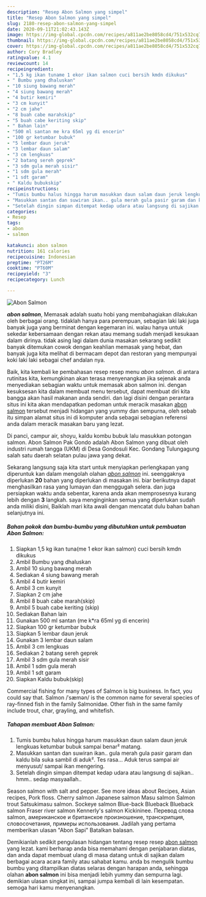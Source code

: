 ```yaml
---
description: "Resep Abon Salmon yang simpel"
title: "Resep Abon Salmon yang simpel"
slug: 2180-resep-abon-salmon-yang-simpel
date: 2020-09-11T21:02:43.143Z
image: https://img-global.cpcdn.com/recipes/a811ae2be8058cd4/751x532cq70/abon-salmon-foto-resep-utama.jpg
thumbnail: https://img-global.cpcdn.com/recipes/a811ae2be8058cd4/751x532cq70/abon-salmon-foto-resep-utama.jpg
cover: https://img-global.cpcdn.com/recipes/a811ae2be8058cd4/751x532cq70/abon-salmon-foto-resep-utama.jpg
author: Cory Bradley
ratingvalue: 4.1
reviewcount: 14
recipeingredient:
- "1,5 kg ikan tuname 1 ekor ikan salmon cuci bersih kmdn dikukus"
- " Bumbu yang dhaluskan"
- "10 siung bawang merah"
- "4 siung bawang merah"
- "4 butir kemiri"
- "3 cm kunyit"
- "2 cm jahe"
- "8 buah cabe marahskip"
- "5 buah cabe keriting skip"
- " Bahan lain"
- "500 ml santan me kra 65ml yg di encerin"
- "100 gr ketumbar bubuk"
- "5 lembar daun jeruk"
- "3 lembar daun salam"
- "3 cm lengkuas"
- "2 batang sereh geprek"
- "3 sdm gula merah sisir"
- "1 sdm gula merah"
- "1 sdt garam"
- " Kaldu bubukskip"
recipeinstructions:
- "Tumis bumbu halus hingga harum masukkan daun salam daun jeruk lengkuas ketumbar bubuk sampai benar² matang."
- "Masukkan santan dan suwiran ikan.. gula merah gula pasir garam dan kaldu bila suka sambil di aduk². Tes rasa... Aduk terus sampai air menyusut/ sampai ikan mengering."
- "Setelah dingin simpan ditempat kedap udara atau langsung di sajikan.. hmm.. sedap masyaallah.."
categories:
- Resep
tags:
- abon
- salmon

katakunci: abon salmon 
nutrition: 161 calories
recipecuisine: Indonesian
preptime: "PT26M"
cooktime: "PT60M"
recipeyield: "3"
recipecategory: Lunch

---
```



![Abon Salmon](https://img-global.cpcdn.com/recipes/a811ae2be8058cd4/751x532cq70/abon-salmon-foto-resep-utama.jpg)

<b><i>abon salmon</i></b>, Memasak adalah suatu hobi yang membahagiakan dilakukan oleh berbagai orang. tidaklah hanya para perempuan, sebagian laki laki juga banyak juga yang berminat dengan kegemaran ini. walau hanya untuk sekedar kebersamaan dengan rekan atau memang sudah menjadi kesukaan dalam dirinya. tidak asing lagi dalam dunia masakan sekarang sedikit banyak ditemukan cowok dengan keahlian memasak yang hebat, dan banyak juga kita melihat di bermacam depot dan restoran yang mempunyai koki laki laki sebagai chef andalan nya.

Baik, kita kembali ke pembahasan resep resep menu <i>abon salmon</i>. di antara rutinitas kita, kemungkinan akan terasa menyenangkan jika sejenak anda menyediakan sebagian waktu untuk memasak abon salmon ini. dengan kesuksesan kita dalam membuat menu tersebut, dapat membuat diri kita bangga akan hasil makanan anda sendiri. dan lagi disini dengan perantara situs ini kita akan mendapatkan pedoman untuk meracik masakan <u>abon salmon</u> tersebut menjadi hidangan yang yummy dan sempurna, oleh sebab itu simpan alamat situs ini di komputer anda sebagai sebagian referensi anda dalam meracik masakan baru yang lezat.

Di panci, campur air, shoyu, kaldu kombu bubuk lalu masukkan potongan salmon. Abon Salmon Pak Gondo adalah Abon Salmon yang dibuat oleh industri rumah tangga (UKM) di Desa Gondosuli Kec. Gondang Tulungagung salah satu daerah selatan pulau jawa yang dekat.


Sekarang langsung saja kita start untuk menyiapkan perlengkapan yang diperuntuk kan dalam mengolah olahan <u><i>abon salmon</i></u> ini. seenggaknya diperlukan <b>20</b> bahan yang diperlukan di masakan ini. biar berikutnya dapat menghasilkan rasa yang lumayan dan menggugah selera. dan juga persiapkan waktu anda sebentar, karena anda akan memprosesnya kurang lebih dengan <b>3</b> langkah. saya menginginkan semua yang diperlukan sudah anda miliki disini, Baiklah mari kita awali dengan mencatat dulu bahan bahan selanjutnya ini.

<!--inarticleads1-->

##### Bahan pokok dan bumbu-bumbu yang dibutuhkan untuk pembuatan Abon Salmon:

1. Siapkan 1,5 kg ikan tuna(me 1 ekor ikan salmon) cuci bersih kmdn dikukus
1. Ambil  Bumbu yang dhaluskan
1. Ambil 10 siung bawang merah
1. Sediakan 4 siung bawang merah
1. Ambil 4 butir kemiri
1. Ambil 3 cm kunyit
1. Siapkan 2 cm jahe
1. Ambil 8 buah cabe marah(skip)
1. Ambil 5 buah cabe keriting (skip)
1. Sediakan  Bahan lain
1. Gunakan 500 ml santan (me k*ra 65ml yg di encerin)
1. Siapkan 100 gr ketumbar bubuk
1. Siapkan 5 lembar daun jeruk
1. Gunakan 3 lembar daun salam
1. Ambil 3 cm lengkuas
1. Sediakan 2 batang sereh geprek
1. Ambil 3 sdm gula merah sisir
1. Ambil 1 sdm gula merah
1. Ambil 1 sdt garam
1. Siapkan  Kaldu bubuk(skip)


Commercial fishing for many types of Salmon is big business. In fact, you could say that. Salmon /ˈsæmən/ is the common name for several species of ray-finned fish in the family Salmonidae. Other fish in the same family include trout, char, grayling, and whitefish. 

<!--inarticleads2-->

##### Tahapan membuat Abon Salmon:

1. Tumis bumbu halus hingga harum masukkan daun salam daun jeruk lengkuas ketumbar bubuk sampai benar² matang.
1. Masukkan santan dan suwiran ikan.. gula merah gula pasir garam dan kaldu bila suka sambil di aduk². Tes rasa... Aduk terus sampai air menyusut/ sampai ikan mengering.
1. Setelah dingin simpan ditempat kedap udara atau langsung di sajikan.. hmm.. sedap masyaallah..


Season salmon with salt and pepper. See more ideas about Recipes, Asian recipes, Pork floss. Cherry salmon Japanese salmon Masu salmon Salmon trout Satsukimasu salmon. Sockeye salmon Blue-back Blueback Blueback salmon Fraser river salmon Kennerly&#39;s salmon Kickininee. Перевод слова salmon, американское и британское произношение, транскрипция, словосочетания, примеры использования. Jadilah yang pertama memberikan ulasan &#34;Abon Sapi&#34; Batalkan balasan. 

Demikianlah sedikit pengulasan hidangan tentang resep resep <u>abon salmon</u> yang lezat. kami berharap anda bisa memahami dengan penjabaran diatas, dan anda dapat membuat ulang di masa datang untuk di sajikan dalam berbagai acara acara family atau sahabat kamu. anda bs mengulik bumbu bumbu yang ditampilkan diatas selaras dengan harapan anda, sehingga olahan <b>abon salmon</b> ini bisa menjadi lebih yummy dan sempurna lagi. demikian ulasan singkat ini, sampai jumpa kembali di lain kesempatan. semoga hari kamu menyenangkan.
